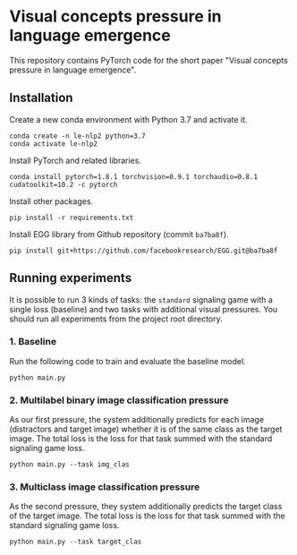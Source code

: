 # Visual concepts pressure in language emergence
This repository contains PyTorch code for the short paper "Visual concepts pressure in language emergence". 

## Installation
Create a new conda environment with Python 3.7 and activate it.
```
conda create -n le-nlp2 python=3.7
conda activate le-nlp2
```
Install PyTorch and related libraries.
```
conda install pytorch=1.8.1 torchvision=0.9.1 torchaudio=0.8.1 cudatoolkit=10.2 -c pytorch
```
Install other packages.
```
pip install -r requirements.txt
```

Install EGG library from Github repository (commit `ba7ba8f`).
```
pip install git+https://github.com/facebookresearch/EGG.git@ba7ba8f
```
## Running experiments
It is possible to run 3 kinds of tasks: the `standard` signaling game with a single loss (baseline) and two tasks with additional visual pressures. You should run all experiments from the project root directory.
### 1. Baseline
Run the following code to train and evaluate the baseline model.
```
python main.py
```
### 2. Multilabel binary image classification pressure
As our first pressure, the system additionally predicts for each image (distractors and target image) whether it is of the same class as the target image. The total loss is the loss for that task summed with the standard signaling game loss.
```
python main.py --task img_clas
```
### 3. Multiclass image classification pressure
As the second pressure, they system additionally predicts the target class of the target image. The total loss is the loss for that task summed with the standard signaling game loss.
```
python main.py --task target_clas
```
